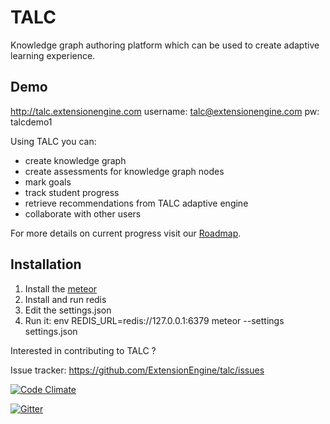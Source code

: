 # TALC

Knowledge graph authoring platform which can be used to create adaptive learning experience.

## Demo
http://talc.extensionengine.com
username: talc@extensionengine.com
pw: talcdemo1

Using TALC you can:

 - create knowledge graph
 - create assessments for knowledge graph nodes
 - mark goals
 - track student progress
 - retrieve recommendations from TALC adaptive engine
 - collaborate with other users

For more details on current progress visit our [Roadmap](https://github.com/ExtensionEngine/talc/milestones).

## Installation

1. Install the [meteor](https://github.com/meteor/meteor)
2. Install and run redis
2. Edit the settings.json
3. Run it: env REDIS_URL=redis://127.0.0.1:6379 meteor --settings settings.json

Interested in contributing to TALC ?

Issue tracker: https://github.com/ExtensionEngine/talc/issues

[![Code Climate](https://codeclimate.com/github/ExtensionEngine/talc/badges/gpa.svg)](https://codeclimate.com/github/ExtensionEngine/talc)

[![Gitter](https://badges.gitter.im/Join%20Chat.svg)](https://gitter.im/ExtensionEngine/talc?utm_source=badge&utm_medium=badge&utm_campaign=pr-badge)
